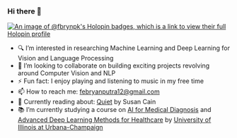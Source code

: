 ### Hi there 👋


<!-- 🔭 I’m currently working on ...
- 🤔 I’m looking for help with ...

-->
[![An image of @fbrynpk's Holopin badges, which is a link to view their full Holopin profile](https://holopin.me/fbrynpk)](https://holopin.io/@fbrynpk)
-  🔍 I’m interested in researching Machine Learning and Deep Learning for Vision and Language Processing
-  👯 I’m looking to collaborate on building exciting projects revolving around Computer Vision and NLP
- ⚡ Fun fact: I enjoy playing and listening to music in my free time
-  📫 How to reach me: febryanputra12@gmail.com
-  💬 Currently reading about: [Quiet](https://susancain.net/book/quiet/) by Susan Cain
-  📚 I’m currently studying a course on [AI for Medical Diagnosis](https://www.coursera.org/learn/ai-for-medical-diagnosis/home/week/1) and [Advanced Deep Learning Methods for Healthcare](https://www.coursera.org/learn/advanced-deep-learning-methods-healthcare/home/week/1) by [University of Illinois at Urbana-Champaign](https://illinois.edu/)

<!--  🔭 I’m currently working on replicating and researching [Retentive Network: A Successor to Transformer for Large Language Models](https://arxiv.org/pdf/2307.08621.pdf) -->
